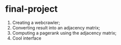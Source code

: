 # final-project

1. Creating a webcrawler;
2. Converting result into an adjacency matrix;
3. Computing a pagerank using the adjacency matrix;
4. Cool interface
